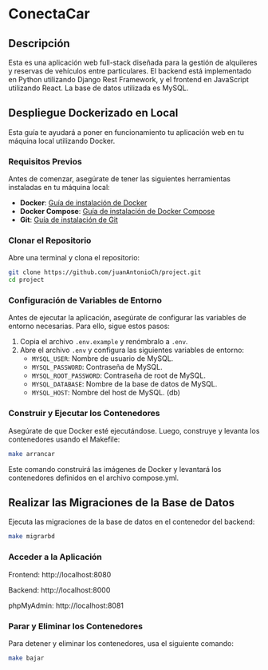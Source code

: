 # ConectaCar

## Descripción

Esta es una aplicación web full-stack diseñada para la gestión de alquileres y reservas de vehículos entre particulares. El backend está implementado en Python utilizando Django Rest Framework, y el frontend en JavaScript utilizando React. La base de datos utilizada es MySQL.

## Despliegue Dockerizado en Local

Esta guía te ayudará a poner en funcionamiento tu aplicación web en tu máquina local utilizando Docker.


### Requisitos Previos

Antes de comenzar, asegúrate de tener las siguientes herramientas instaladas en tu máquina local:

- **Docker**: [Guía de instalación de Docker](https://docs.docker.com/get-docker/)
- **Docker Compose**: [Guía de instalación de Docker Compose](https://docs.docker.com/compose/install/)
- **Git**: [Guía de instalación de Git](https://git-scm.com/book/en/v2/Getting-Started-Installing-Git)

### Clonar el Repositorio

Abre una terminal y clona el repositorio:

```bash
git clone https://github.com/juanAntonioCh/project.git
cd project
```

### Configuración de Variables de Entorno

Antes de ejecutar la aplicación, asegúrate de configurar las variables de entorno necesarias. Para ello, sigue estos pasos:

1. Copia el archivo `.env.example` y renómbralo a `.env`.
2. Abre el archivo `.env` y configura las siguientes variables de entorno:
   - `MYSQL_USER`: Nombre de usuario de MySQL.
   - `MYSQL_PASSWORD`: Contraseña de MySQL.
   - `MYSQL_ROOT_PASSWORD`: Contraseña de root de MySQL.
   - `MYSQL_DATABASE`: Nombre de la base de datos de MySQL.
   - `MYSQL_HOST`:  Nombre del host de MySQL. (db)


### Construir y Ejecutar los Contenedores
Asegúrate de que Docker esté ejecutándose. Luego, construye y levanta los contenedores usando el Makefile:

```bash
make arrancar
```
Este comando construirá las imágenes de Docker y levantará los contenedores definidos en el archivo compose.yml.

## Realizar las Migraciones de la Base de Datos
Ejecuta las migraciones de la base de datos en el contenedor del backend:

```bash
make migrarbd
```

### Acceder a la Aplicación
Frontend: http://localhost:8080

Backend: http://localhost:8000

phpMyAdmin: http://localhost:8081

### Parar y Eliminar los Contenedores
Para detener y eliminar los contenedores, usa el siguiente comando:

```bash
make bajar
```

